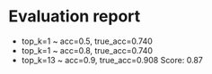 # Evaluation report
+ top_k=1 ~ acc=0.5, true_acc=0.740
+ top_k=1 ~ acc=0.8, true_acc=0.740
+ top_k=13 ~ acc=0.9, true_acc=0.908
Score: 0.87